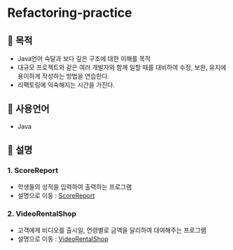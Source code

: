 # Refactoring-practice

## 📌 목적
- Java언어 숙달과 보다 깊은 구조에 대한 이해를 목적
- 대규모 프로젝트와 같은 여러 개발자와 함께 일할 때를 대비하여 수정, 보완, 유지에 용이하게 작성하는 방법을 연습한다.
- 리팩토링에 익숙해지는 시간을 가진다.

## 📌 사용언어
- Java

## 📌 설명
### 1. ScoreReport
- 학생들의 성적을 입력하여 출력하는 프로그램
- 설명으로 이동 : [ScoreReport](https://github.com/Tigerfriend1/Refactoring-practice/tree/main/ScoreReport)

### 2. VideoRentalShop
- 고객에게 비디오를 출시일, 연령별로 금액을 달리하여 대여해주는 프로그램
- 설명으로 이동 : [VideoRentalShop](https://github.com/Tigerfriend1/Refactoring-practice/tree/main/VideoRentalShop)
